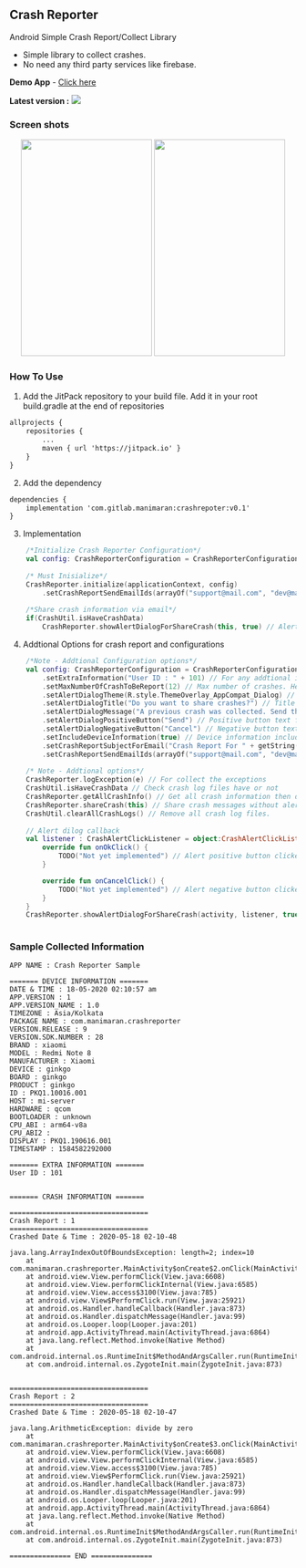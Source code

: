 ## Crash Reporter
Android Simple Crash Report/Collect Library

* Simple library to collect crashes.
* No need any third party services like firebase.

**Demo App** - [Click here](https://gitlab.com/manimaran/crashrepoter/-/jobs/556199226/artifacts/download)

**Latest version :** [![](https://jitpack.io/v/com.gitlab.manimaran/crashrepoter.svg)](https://jitpack.io/#com.gitlab.manimaran/crashrepoter)


### Screen shots

<center>
<img src="https://gitlab.com/manimaran/crashreporter/-/raw/master/files/crashreporter_1.jpg" data-canonical-src="https://gitlab.com/manimaran/crashreporter/-/raw/master/files/crashreporter_1.jpg" width="230" height="380" />
<img src="https://gitlab.com/manimaran/crashreporter/-/raw/master/files/crashreporter_2.jpg" data-canonical-src="https://gitlab.com/manimaran/crashreporter/-/raw/master/files/crashreporter_2.jpg" width="230" height="380" />

</center>


### How To Use

1. Add the JitPack repository to your build file. Add it in your root build.gradle at the end of repositories

```xml
allprojects {
    repositories {
    	...
    	maven { url 'https://jitpack.io' }
    }
}
```

2. Add the dependency

```xml
dependencies {
    implementation 'com.gitlab.manimaran:crashrepoter:v0.1'
}
```

3. Implementation

```kotlin
    /*Initialize Crash Reporter Configuration*/
    val config: CrashReporterConfiguration = CrashReporterConfiguration()
        
    /* Must Inisialize*/
    CrashReporter.initialize(applicationContext, config)
        .setCrashReportSendEmailIds(arrayOf("support@mail.com", "dev@mail.com"))
    
    /*Share crash information via email*/
    if(CrashUtil.isHaveCrashData)
        CrashReporter.showAlertDialogForShareCrash(this, true) // Alert dialog for confirmation of share crash logs. Here clearCrashLogsAfterShare = true/false(Default true). It will help to remove already shared crashes.
```
4. Addtional Options for crash report and configurations

```kotlin
    /*Note - Addtional Configuration options*/
    val config: CrashReporterConfiguration = CrashReporterConfiguration()
        .setExtraInformation("User ID : " + 101) // For any addtional information to be report - <NOT REQUIRED>
        .setMaxNumberOfCrashToBeReport(12) // Max number of crashes. Here, Default 5 and maximum 15 - <NOT REQUIRED>
        .setAlertDialogTheme(R.style.ThemeOverlay_AppCompat_Dialog) // Theme for alert dialog - <NOT REQUIRED>
        .setAlertDialogTitle("Do you want to share crashes?") // Title for alert dialog - <NOT REQUIRED>
        .setAlertDialogMessage("A previous crash was collected. Send the crash logs to developer to fix this issue in the future.") // Message for alert dialog - <NOT REQUIRED>
        .setAlertDialogPositiveButton("Send") // Positive button text for alert dialog - <NOT REQUIRED>
        .setAlertDialogNegativeButton("Cancel") // Negative button text for alert dialog - <NOT REQUIRED>
        .setIncludeDeviceInformation(true) // Device information include or not. Default true. - <NOT REQUIRED>
        .setCrashReportSubjectForEmail("Crash Report For " + getString(R.string.app_name) + "App") // Subject of crashes mail - <NOT REQUIRED>
        .setCrashReportSendEmailIds(arrayOf("support@mail.com", "dev@mail.com")) // Email Ids to send the crashes - <REQUIRED>
    
    /* Note - Addtional options*/
    CrashReporter.logException(e) // For collect the exceptions
    CrashUtil.isHaveCrashData // Check crash log files have or not
    CrashReporter.getAllCrashInfo() // Get all crash information then do custom action with this data. Return latest top max limit crashes data.
    CrashReporter.shareCrash(this) // Share crash messages without alert dialog.
    CrashUtil.clearAllCrashLogs() // Remove all crash log files.
    
    // Alert dilog callback
    val listener : CrashAlertClickListener = object:CrashAlertClickListener{
        override fun onOkClick() {
            TODO("Not yet implemented") // Alert positive button clicked
        }

        override fun onCancelClick() {
            TODO("Not yet implemented") // Alert negative button clicked
        }
    }
    CrashReporter.showAlertDialogForShareCrash(activity, listener, true)
    
```


### Sample Collected Information

```text
APP NAME : Crash Reporter Sample

======= DEVICE INFORMATION =======
DATE & TIME : 18-05-2020 02:10:57 am
APP.VERSION : 1
APP.VERSION_NAME : 1.0
TIMEZONE : Asia/Kolkata
PACKAGE NAME : com.manimaran.crashreporter
VERSION.RELEASE : 9
VERSION.SDK.NUMBER : 28
BRAND : xiaomi
MODEL : Redmi Note 8
MANUFACTURER : Xiaomi
DEVICE : ginkgo
BOARD : ginkgo
PRODUCT : ginkgo
ID : PKQ1.10016.001
HOST : mi-server
HARDWARE : qcom
BOOTLOADER : unknown
CPU_ABI : arm64-v8a
CPU_ABI2 : 
DISPLAY : PKQ1.190616.001
TIMESTAMP : 1584582292000

======= EXTRA INFORMATION =======
User ID : 101


======= CRASH INFORMATION =======

==================================
Crash Report : 1
==================================
Crashed Date & Time : 2020-05-18 02-10-48

java.lang.ArrayIndexOutOfBoundsException: length=2; index=10
	at com.manimaran.crashreporter.MainActivity$onCreate$2.onClick(MainActivity.kt:40)
	at android.view.View.performClick(View.java:6608)
	at android.view.View.performClickInternal(View.java:6585)
	at android.view.View.access$3100(View.java:785)
	at android.view.View$PerformClick.run(View.java:25921)
	at android.os.Handler.handleCallback(Handler.java:873)
	at android.os.Handler.dispatchMessage(Handler.java:99)
	at android.os.Looper.loop(Looper.java:201)
	at android.app.ActivityThread.main(ActivityThread.java:6864)
	at java.lang.reflect.Method.invoke(Native Method)
	at com.android.internal.os.RuntimeInit$MethodAndArgsCaller.run(RuntimeInit.java:547)
	at com.android.internal.os.ZygoteInit.main(ZygoteInit.java:873)


==================================
Crash Report : 2
==================================
Crashed Date & Time : 2020-05-18 02-10-47

java.lang.ArithmeticException: divide by zero
	at com.manimaran.crashreporter.MainActivity$onCreate$3.onClick(MainActivity.kt:45)
	at android.view.View.performClick(View.java:6608)
	at android.view.View.performClickInternal(View.java:6585)
	at android.view.View.access$3100(View.java:785)
	at android.view.View$PerformClick.run(View.java:25921)
	at android.os.Handler.handleCallback(Handler.java:873)
	at android.os.Handler.dispatchMessage(Handler.java:99)
	at android.os.Looper.loop(Looper.java:201)
	at android.app.ActivityThread.main(ActivityThread.java:6864)
	at java.lang.reflect.Method.invoke(Native Method)
	at com.android.internal.os.RuntimeInit$MethodAndArgsCaller.run(RuntimeInit.java:547)
	at com.android.internal.os.ZygoteInit.main(ZygoteInit.java:873)

=============== END ===============

```
